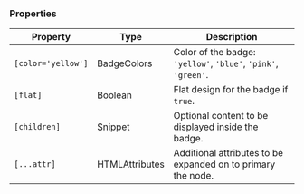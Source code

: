### Properties

| Property           | Type                            | Description                                                    |
| ------------------ | ------------------------------- | -------------------------------------------------------------- |
| `[color='yellow']` | BadgeColors                     | Color of the badge: `'yellow'`, `'blue'`, `'pink'`, `'green'`. |
| `[flat]`           | Boolean                         | Flat design for the badge if `true`.                           |
| `[children]`       | Snippet                         | Optional content to be displayed inside the badge.             |
| `[...attr] `       | HTMLAttributes<HTMLSpanElement> | Additional attributes to be expanded on to primary the node.   |
